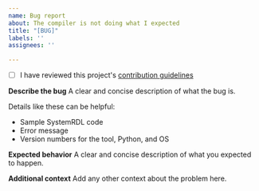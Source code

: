 ```yaml
---
name: Bug report
about: The compiler is not doing what I expected
title: "[BUG]"
labels: ''
assignees: ''

---
```


- [ ] I have reviewed this project's [contribution guidelines](https://github.com/SystemRDL/systemrdl-compiler/blob/main/CONTRIBUTING.md)

**Describe the bug**
A clear and concise description of what the bug is.

Details like these can be helpful:
* Sample SystemRDL code
* Error message
* Version numbers for the tool, Python, and OS


**Expected behavior**
A clear and concise description of what you expected to happen.


**Additional context**
Add any other context about the problem here.
